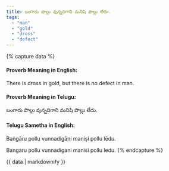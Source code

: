 ```yaml
---
title: బంగారు పొల్లు వున్నదిగాని మనిషి పొల్లు లేదు.
tags:
  - "man"
  - "gold"
  - "dross"
  - "defect"
---
```


{% capture data %}
#### Proverb Meaning in English:
There is dross in gold, but there is no defect in man.

#### Proverb Meaning in Telugu:
బంగారు పొల్లు వున్నదిగాని మనిషి పొల్లు లేదు.

#### Telugu Sametha in English:
Baṅgāru pollu vunnadigāni maniṣi pollu lēdu.

Bangaru pollu vunnadigani manisi pollu ledu.
{% endcapture %}

{{ data | markdownify }}

